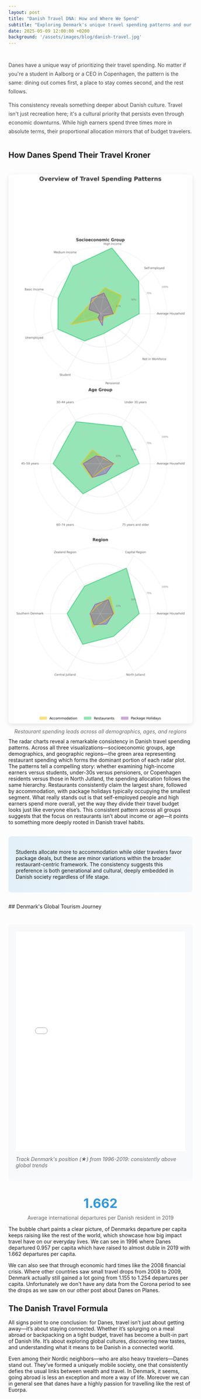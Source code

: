 ```yaml
---
layout: post
title: "Danish Travel DNA: How and Where We Spend"
subtitle: "Exploring Denmark's unique travel spending patterns and our position in global tourism"
date: 2025-05-09 12:00:00 +0200
background: '/assets/images/blog/danish-travel.jpg'
---
```


<style>
.hero-stat {
  text-align: center;
  font-size: 2.5em;
  color: #3498db;
  margin: 20px 0;
  font-weight: bold;
}

.intro-section {
  margin: 40px 0;
  line-height: 1.7;
  color: #444;
}

.viz-container {
  margin: 40px 0;
  text-align: center;
}

.viz-container img {
  width: 100%;
  max-width: 1000px;
  border-radius: 8px;
  box-shadow: 0 4px 12px rgba(0,0,0,0.1);
}

.bubble-container {
  margin: 40px 0;
  background: #f8f9fa;
  padding: 20px;
  border-radius: 8px;
}

.insight-highlight {
  background: linear-gradient(90deg, #3498db22 0%, #3498db11 100%);
  border-radius: 8px;
  padding: 20px;
  margin: 30px 0;
}
</style>

<div class="intro-section">
  <p>Danes have a unique way of prioritizing their travel spending. No matter if you're a student in Aalborg or a CEO in Copenhagen, the pattern is the same: dining out comes first, a place to stay comes second, and the rest follows.</p>
  
  <p>This consistency reveals something deeper about Danish culture. Travel isn't just recreation here; it's a cultural priority that persists even through economic downturns. While high earners spend three times more in absolute terms, their proportional allocation mirrors that of budget travelers.</p>
</div>

## How Danes Spend Their Travel Kroner
<div class="viz-container" style="height: 1500px;">
  <img src="/assets/combined_radar_charts.png" alt="Danish travel spending patterns" style="height: 100%; object-fit: contain;">
  <p style="font-style: italic; color: #666; margin-top: 10px;">Restaurant spending leads across all demographics, ages, and regions</p>
</div>

The radar charts reveal a remarkable consistency in Danish travel spending patterns. Across all three visualizations—socioeconomic groups, age demographics, and geographic regions—the green area representing restaurant spending which forms the dominant portion of each radar plot.
The patterns tell a compelling story: whether examining high-income earners versus students, under-30s versus pensioners, or Copenhagen residents versus those in North Jutland, the spending allocation follows the same hierarchy. Restaurants consistently claim the largest share, followed by accommodation, with package holidays typically occupying the smallest segment.
What really stands out is that self-employed people and high earners spend more overall, yet the way they divide their travel budget looks just like everyone else’s. This consistent pattern across all groups suggests that the focus on restaurants isn’t about income or age—it points to something more deeply rooted in Danish travel habits.

<div class="insight-highlight">
  <p>Students allocate more to accommodation while older travelers favor package deals, but these are minor variations within the broader restaurant-centric framework. The consistency suggests this preference is both generational and cultural, deeply embedded in Danish society regardless of life stage.</p>
</div>
## Denmark's Global Tourism Journey

<div class="bubble-container">
  <iframe src="/assets/denmark_tourism_bubble_interactive.html" width="100%" height="600" frameborder="0" style="min-height: 600px; max-width: 100%;"></iframe>
  <p style="font-style: italic; color: #666; margin-top: 10px;">Track Denmark's position (★) from 1996-2019: consistently above global trends</p>
</div>
<div class="hero-stat">1.662</div>
<p style="text-align: center; color: #666; margin-top: -10px;">Average international departures per Danish resident in 2019</p>

The bubble chart paints a clear picture, of Denmarks departure per capita keeps raising like the rest of the world, which showcase how big impact travel have on our everyday lives. We can see in 1996 where Danes departured 0.957 per capita which have raised to almost duble in 2019 with 1.662 departures per capita.

We can also see that through economic hard times like the 2008 financial crisis. Where other countries saw small travel drops from 2008 to 2009, Denmark actually still gained a lot going from 1.155 to 1.254 departures per capita. Unfortunately we don't have any data from the Corona period to see the drops as we saw on our other post about Danes on Planes.

## The Danish Travel Formula

All signs point to one conclusion: for Danes, travel isn’t just about getting away—it’s about staying connected. Whether it’s splurging on a meal abroad or backpacking on a tight budget, travel has become a built-in part of Danish life. It’s about exploring global cultures, discovering new tastes, and understanding what it means to be Danish in a connected world.

Even among their Nordic neighbors—who are also heavy travelers—Danes stand out. They’ve formed a uniquely mobile society, one that consistently defies the usual links between wealth and travel. In Denmark, it seems, going abroad is less an exception and more a way of life. Moreover we can in general see that danes have a highly passion for travelling like the rest of Euorpa.
